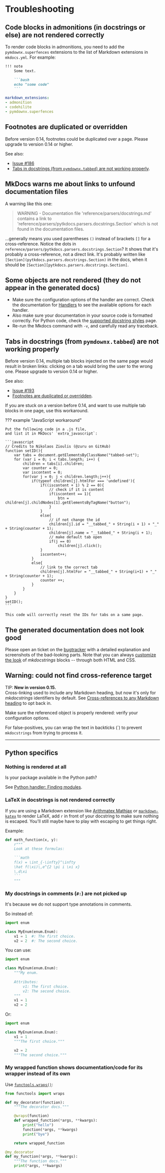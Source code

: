 # Troubleshooting

## Code blocks in admonitions (in docstrings or else) are not rendered correctly

To render code blocks in admonitions, you need to add the `pymdownx.superfences` extensions to the list of
Markdown extensions in `mkdocs.yml`. For example:

```markdown
!!! note
    Some text.

    ```bash
    echo "some code"
    ```
```

```yaml title="mkdocs.yml"
markdown_extensions:
- admonition
- codehilite
- pymdownx.superfences
```

## Footnotes are duplicated or overridden

Before version 0.14, footnotes could be duplicated over a page.
Please upgrade to version 0.14 or higher.

See also:

- [Issue #186](https://github.com/mkdocstrings/mkdocstrings/issues/186)
- [Tabs in docstrings (from `pymdownx.tabbed`) are not working properly](#tabs-in-docstrings-from-pymdownxtabbed-are-not-working-properly).

## MkDocs warns me about links to unfound documentation files

A warning like this one:

> WARNING -  Documentation file 'reference/parsers/docstrings.md'
  contains a link to 'reference/parsers/pytkdocs.parsers.docstrings.Section'
  which is not found in the documentation files.

...generally means you used parentheses `()` instead of brackets `[]` for a cross-reference.
Notice the dots in `reference/parsers/pytkdocs.parsers.docstrings.Section`?
It shows that it's probably a cross-reference, not a direct link.
It's probably written like `[Section](pytkdocs.parsers.docstrings.Section)` in the docs,
when it should be `[Section][pytkdocs.parsers.docstrings.Section]`.

## Some objects are not rendered (they do not appear in the generated docs)

- Make sure the configuration options of the handler are correct.
  Check the documentation for [Handlers](handlers/overview.md) to see the available options for each handler.
- Also make sure your documentation in your source code is formatted correctly.
  For Python code, check the [supported docstring styles](https://mkdocstrings.github.io/python/usage/#supported-docstrings-styles) page.
- Re-run the Mkdocs command with `-v`, and carefully read any traceback.

## Tabs in docstrings (from `pymdownx.tabbed`) are not working properly

Before version 0.14, multiple tab blocks injected on the same page
would result in broken links: clicking on a tab would bring the user to the wrong one.
Please upgrade to version 0.14 or higher.

See also:

- [Issue #193](https://github.com/mkdocstrings/mkdocstrings/issues/193)
- [Footnotes are duplicated or overridden](#footnotes-are-duplicated-or-overridden).

If you are stuck on a version before 0.14,
and want to use multiple tab blocks in one page,
use this workaround.

??? example "JavaScript workaround"

    Put the following code in a .js file,
    and list it in MkDocs' `extra_javascript`:

    ```javascript
    // Credits to Nikolaos Zioulis (@zuru on GitHub)
    function setID(){
        var tabs = document.getElementsByClassName("tabbed-set");
        for (var i = 0; i < tabs.length; i++) {
            children = tabs[i].children;
            var counter = 0;
            var iscontent = 0;
            for(var j = 0; j < children.length;j++){
                if(typeof children[j].htmlFor === 'undefined'){
                    if((iscontent + 1) % 2 == 0){
                        // check if it is content
                        if(iscontent == 1){
                            btn = children[j].childNodes[1].getElementsByTagName("button");
                        }
                    }
                    else{
                        // if not change the id
                        children[j].id = "__tabbed_" + String(i + 1) + "_" + String(counter + 1);
                        children[j].name = "__tabbed_" + String(i + 1);
                        // make default tab open
                        if(j == 0)
                            children[j].click();
                    }
                    iscontent++;
                }
                else{
                    // link to the correct tab
                    children[j].htmlFor = "__tabbed_" + String(i+1) + "_" + String(counter + 1);
                    counter ++;
                }
            }
        }
    }
    setID();
    ```

    This code will correctly reset the IDs for tabs on a same page.

## The generated documentation does not look good

Please open an ticket on the [bugtracker][bugtracker] with a detailed
explanation and screenshots of the bad-looking parts.
Note that you can always [customize the look](theming.md) of *mkdocstrings* blocks -- through both HTML and CSS.

## Warning: could not find cross-reference target

TIP: **New in version 0.15.**  
Cross-linking used to include any Markdown heading, but now it's only for *mkdocstrings* identifiers by default.
See [Cross-references to any Markdown heading](usage.md#cross-references-to-any-markdown-heading) to opt back in.

Make sure the referenced object is properly rendered: verify your configuration options.

For false-positives, you can wrap the text in backticks (\`) to prevent `mkdocstrings` from trying to process it.

---

## Python specifics

### Nothing is rendered at all

Is your package available in the Python path?

See [Python handler: Finding modules](https://mkdocstrings.github.io/python/usage/#finding-modules).

### LaTeX in docstrings is not rendered correctly

If you are using a Markdown extension like
[Arithmatex Mathjax](https://squidfunk.github.io/mkdocs-material/extensions/pymdown/#arithmatex-mathjax)
or [`markdown-katex`][markdown-katex] to render LaTeX,
add `r` in front of your docstring to make sure nothing is escaped.
You'll still maybe have to play with escaping to get things right.

Example:

```python
def math_function(x, y):
    r"""
    Look at these formulas:    

    ```math
    f(x) = \int_{-\infty}^\infty
    \hat f(\xi)\,e^{2 \pi i \xi x}
    \,d\xi
    ```
    """
```

### My docstrings in comments (`#:`) are not picked up

It's because we do not support type annotations in comments.

So instead of:

```python
import enum

class MyEnum(enum.Enum):
    v1 = 1  #: The first choice.
    v2 = 2  #: The second choice.
```

You can use:

```python
import enum

class MyEnum(enum.Enum):
    """My enum.
    
    Attributes:
        v1: The first choice.
        v2: The second choice.
    """
    v1 = 1
    v2 = 2
```

Or:

```python
import enum

class MyEnum(enum.Enum):
    v1 = 1
    """The first choice."""

    v2 = 2
    """The second choice."""
```

### My wrapped function shows documentation/code for its wrapper instead of its own

Use [`functools.wraps()`](https://docs.python.org/3.6/library/functools.html#functools.wraps):

```python
from functools import wraps

def my_decorator(function):
    """The decorator docs."""    

    @wraps(function)
    def wrapped_function(*args, **kwargs):
        print("hello")
        function(*args, **kwargs)
        print("bye")

    return wrapped_function

@my_decorator
def my_function(*args, **kwargs):
    """The function docs."""
    print(*args, **kwargs)
```

[bugtracker]: https://github.com/mkdocstrings/mkdocstrings
[markdown-katex]: https://gitlab.com/mbarkhau/markdown-katex
